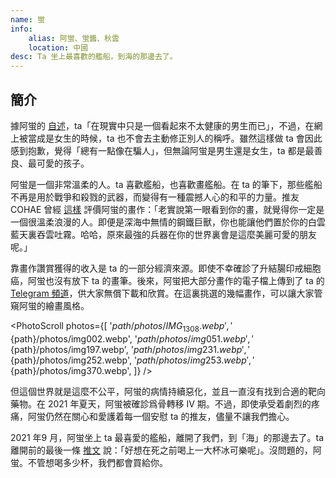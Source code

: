 ```yaml
---
name: 蛍
info:
    alias: 阿蛍、蛍醬、秋雲
    location: 中國
desc: Ta 坐上最喜歡的艦船，到海的那邊去了。
---
```


## 簡介

據阿蛍的 [自述](https://twitter.com/Uekawakuyuurei/status/1416208961339019267)，ta「在現實中只是一個看起來不太健康的男生而已」，不過，在網上被當成是女生的時候，ta 也不會去主動修正別人的稱呼。雖然這樣做 ta 會因此感到抱歉，覺得「總有一點像在騙人」，但無論阿蛍是男生還是女生，ta 都是最善良、最可愛的孩子。

阿蛍是一個非常溫柔的人。ta 喜歡艦船，也喜歡畫艦船。在 ta 的筆下，那些艦船不再是用於戰爭和殺戮的武器，而變得有一種震撼人心的和平的力量。推友 COHAE 曾經 [這樣](https://twitter.com/COHAE9999/status/1413772800444227584) 評價阿蛍的畫作：「老實說第一眼看到你的畫，就覺得你一定是一個很溫柔浪漫的人。即便是深海中無情的鋼鐵巨獸，你也能讓他們置於你的白雲藍天裏吞雲吐霧。哈哈，原來最強的兵器在你的世界裏會是這麼美麗可愛的朋友呢。」

靠畫作讚賞獲得的收入是 ta 的一部分經濟來源。即使不幸確診了升結腸印戒細胞癌，阿蛍也沒有放下 ta 的畫筆。後來，阿蛍把大部分畫作的電子檔上傳到了 ta 的 [Telegram 頻道](https://t.me/joinchat/65vSQ6ELb3YxN2I9)，供大家無償下載和欣賞。在這裏挑選的幾幅畫作，可以讓大家管窺阿蛍的繪畫風格。

<PhotoScroll photos={[
    '${path}/photos/IMG_1308.webp', 
    '${path}/photos/img002.webp', 
    '${path}/photos/img051.webp', 
    '${path}/photos/img197.webp', 
    '${path}/photos/img231.webp', 
    '${path}/photos/img252.webp', 
    '${path}/photos/img253.webp', 
    '${path}/photos/img370.webp', 
]} />

但這個世界就是這麼不公平，阿蛍的病情持續惡化，並且一直沒有找到合適的靶向藥物。在 2021 年夏天，阿蛍被確診爲骨轉移 IV 期。不過，即使承受着劇烈的疼痛，阿蛍仍然在關心和愛護着每一個安慰 ta 的推友，儘量不讓我們擔心。

2021 年9 月，阿蛍坐上 ta 最喜愛的艦船，離開了我們，到「海」的那邊去了。ta 離開前的最後一條 [推文](https://twitter.com/Uekawakuyuurei/status/1429933098897051649) 說：「好想在死之前喝上一大杯冰可樂呢」。沒問題的，阿蛍。不管想喝多少杯，我們都會買給你。

<ChannelBackupButton platform="telegram" />
